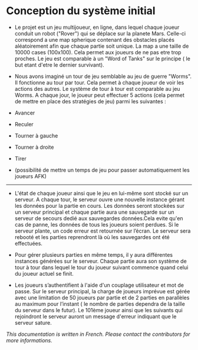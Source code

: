 # Conception du système initial

- Le projet est un jeu multijoueur, en ligne, dans lequel chaque joueur conduit un robot ("Rover") qui se déplace sur la planete Mars. Celle-ci correspond a une map spherique contenant des obstacles placés aléatoirement afin que chaque partie soit unique. La map a une taille de 10000 cases (100x100). Cela permet aux joueurs de ne pas etre trop proches. Le jeu est comparable à un "Word of Tanks" sur le principe ( le but etant d'etre le dernier survivant).

- Nous avons imaginé un tour de jeu semblable au jeu de guerre "Worms". Il fonctionne au tour par tour. Cela permet à chaque joueur de voir les actions des autres. Le système de tour à tour est comparable au jeu Worms. A chaque jour, le joueur peut effectuer 5 actions (cela permet de mettre en place des stratégies de jeu) parmi les suivantes :
- Avancer
- Reculer
- Tourner à gauche
- Tourner à droite
- Tirer
- (possibilité de mettre un temps de jeu pour passer automatiquement les joueurs AFK)

**********

- L'état de chaque joueur ainsi que le jeu en lui-même sont stocké sur un serveur. A chaque tour, le serveur ouvre une nouvelle instance gérant les données pour la partie en cours. Les données seront stockées sur un serveur principal et chaque partie aura une sauvegarde sur un serveur de secours dedié aux sauvegardes données.Cela evite qu'en cas de panne, les données de tous les joueurs soient perdues. Si le serveur plante, un code erreur est retournée sur l’écran. Le serveur sera rebooté et les parties reprendront là où les sauvegardes ont été effectuées.

- Pour gérer plusieurs parties en même temps, il y aura différentes instances générées sur le serveur. Chaque partie aura son système de tour à tour dans lequel le tour du joueur suivant commence quand celui du joueur actuel se finit.

- Les joueurs s’authentifient à l'aide d'un couplage utilisateur et mot de passe. Sur le serveur principal, la charge de joueurs imprévue est gérée avec une limitation de 50 joueurs par partie et de 2 parties en parallèles au maximum pour l’instant ( le nombre de parties dependra de la taille du serveur dans le futur). Le 101ème joueur ainsi que les suivants qui rejoindront le serveur auront un message d'erreur indiquant que le serveur sature.

*This documentation is written in French. 
Please contact the contributors for more informations.*
